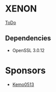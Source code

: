 # XENON
[ToDo](./todo.md)

## Dependencies
- OpenSSL 3.0.12

# Sponsors
- [Kemo0513](https://github.com/Kemo0513)